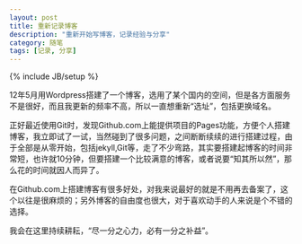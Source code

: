 ```yaml
---
layout: post
title: 重新记录博客
description: "重新开始写博客，记录经验与分享"
category: 随笔
tags: [记录, 分享]
---
```

{% include JB/setup %}

12年5月用Wordpress搭建了一个博客，选用了某个国内的空间，但是各方面服务不是很好，而且我更新的频率不高，所以一直想重新“选址”，包括更换域名。

正好最近使用Git时，发现Github.com上能提供项目的Pages功能，方便个人搭建博客，我立即试了一试，当然碰到了很多问题，之间断断续续的进行搭建过程，由于全部是从零开始，包括jekyll,Git等，走了不少弯路，其实要搭建起博客的时间非常短，也许就10分钟，但要搭建一个比较满意的博客，或者说要“知其所以然”，那么花的时间就因人而异了。

在Github.com上搭建博客有很多好处，对我来说最好的就是不用再去备案了，这个以往是很麻烦的；另外博客的自由度也很大，对于喜欢动手的人来说是个不错的选择。

我会在这里持续耕耘，“尽一分之心力，必有一分之补益”。
